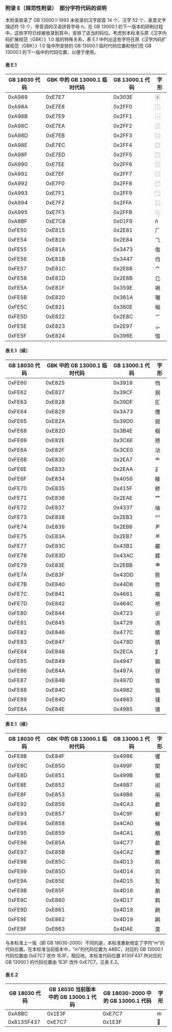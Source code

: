 ### 附录 E（规范性附录）　部分字符代码的说明
本附录收录了 GB 13000.1-1993 未收录的汉字部首 14 个、汉字 52 个、表意文字描述符 13 个、带音调的汉语拼音字母 ǹ。在 GB 13000.1 的下一版本的研制过程中，这些字符已经被收录到其中，安排了适当的码位。考虑到本标准与原《汉字内码扩展规范（GBK）》1.0 版的特殊关系，表 E.1 中列出这些字符在原《汉字内码扩展规范（GBK）》1.0 版中所安排的 GB 13000.1 临时代码位置和他们在 GB 13000.1 的下一版中的代码位置，以便于使用。

#### 表 E.1
|GB 18030 代码|GBK 中的 GB 13000.1 临时代码|GB 13000.1 代码|字形|
|-|-|-|-|
|0xA989|0xE7E7|0x303E|〾|
|0xA98A|0xE7E8|0x2FF0|⿰|
|0xA98B|0xE7E9|0x2FF1|⿱|
|0xA98C|0xE7EA|0x2FF2|⿲|
|0xA98D|0xE7EB|0x2FF3|⿳|
|0xA98E|0xE7EC|0x2FF4|⿴|
|0xA98F|0xE7ED|0x2FF5|⿵|
|0xA990|0xE7EE|0x2FF6|⿶|
|0xA991|0xE7EF|0x2FF7|⿷|
|0xA992|0xE7F0|0x2FF8|⿸|
|0xA993|0xE7F1|0x2FF9|⿹|
|0xA994|0xE7F2|0x2FFA|⿺|
|0xA995|0xE7F3|0x2FFB|⿻|
|0xA8BF|0xE7C8|0x01F9|ǹ|
|0xFE50|0xE815|0x2E81|⺁|
|0xFE54|0xE819|0x2E84|⺄|
|0xFE55|0xE81A|0x3473|㑳|
|0xFE56|0xE81B|0x3447|㑇|
|0xFE57|0xE81C|0x2E88|⺈|
|0xFE58|0xE81D|0x2E8B|⺋|
|0xFE5A|0xE81F|0x359E|㖞|
|0xFE5B|0xE820|0x361A|㘚|
|0xFE5C|0xE821|0x360E|㘎|
|0xFE5D|0xE822|0x2E8C|⺌|
|0xFE5E|0xE823|0x2E97|⺗|
|0xFE5F|0xE824|0x396E|㥮|

#### 表 E.1（续）
|GB 18030 代码|GBK 中的 GB 13000.1 临时代码|GB 13000.1 代码|字形|
|-|-|-|-|
|0xFE60|0xE825|0x3918|㤘|
|0xFE62|0xE827|0x39CF|㧏|
|0xFE63|0xE828|0x39DF|㧟|
|0xFE64|0xE829|0x3A73|㩳|
|0xFE65|0xE82A|0x39D0|㧐|
|0xFE68|0xE82D|0x3B4E|㭎|
|0xFE69|0xE82E|0x3C6E|㱮|
|0xFE6A|0xE82F|0x3CE0|㳠|
|0xFE6B|0xE830|0x2EA7|⺧|
|0xFE6E|0xE833|0x2EAA|⺪|
|0xFE6F|0xE834|0x4056|䁖|
|0xFE70|0xE835|0x415F|䅟|
|0xFE71|0xE836|0x2EAE|⺮|
|0xFE72|0xE837|0x4337|䌷|
|0xFE73|0xE838|0x2EB3|⺳|
|0xFE74|0xE839|0x2EB6|⺶|
|0xFE75|0xE83A|0x2EB7|⺷|
|0xFE77|0xE83C|0x43B1|䎱|
|0xFE78|0xE83D|0x43AC|䎬|
|0xFE79|0xE83E|0x2EBB|⺻|
|0xFE7A|0xE83F|0x43DD|䏝|
|0xFE7B|0xE840|0x44D6|䓖|
|0xFE7C|0xE841|0x4661|䙡|
|0xFE7D|0xE842|0x464C|䙌|
|0xFE80|0xE844|0x4723|䜣|
|0xFE81|0xE845|0x4729|䜩|
|0xFE82|0xE846|0x477C|䝼|
|0xFE83|0xE847|0x478D|䞍|
|0xFE84|0xE848|0x2ECA|⻊|
|0xFE85|0xE849|0x4947|䥇|
|0xFE86|0xE84A|0x497A|䥺|
|0xFE87|0xE84B|0x497D|䥽|
|0xFE88|0xE84C|0x4982|䦂|
|0xFE89|0xE84D|0x4983|䦃|
|0xFE8A|0xE84E|0x4985|䦅|

#### 表 E.1（续）
|GB 18030 代码|GBK 中的 GB 13000.1 临时代码|GB 13000.1 代码|字形|
|-|-|-|-|
|0xFE8B|0xE84F|0x4986|䦆|
|0xFE8C|0xE850|0x499F|䦟|
|0xFE8D|0xE851|0x499B|䦛|
|0xFE8E|0xE852|0x49B7|䦷|
|0xFE8F|0xE853|0x49B6|䦶|
|0xFE92|0xE856|0x4CA3|䲣|
|0xFE93|0xE857|0x4C9F|䲟|
|0xFE94|0xE858|0x4CA0|䲠|
|0xFE95|0xE859|0x4CA1|䲡|
|0xFE96|0xE85A|0x4C77|䱷|
|0xFE97|0xE85B|0x4CA2|䲢|
|0xFE98|0xE85C|0x4D13|䴓|
|0xFE99|0xE85D|0x4D14|䴔|
|0xFE9A|0xE85E|0x4D15|䴕|
|0xFE9B|0xE85F|0x4D16|䴖|
|0xFE9C|0xE860|0x4D17|䴗|
|0xFE9D|0xE861|0x4D18|䴘|
|0xFE9E|0xE862|0x4D19|䴙|
|0xFE9F|0xE863|0x4DAE|䶮|

与本标准上一版（即 GB 18030-2000）不同的是，本标准重新规定了字符“ḿ”的代码位置。在本标准当前版本中，“ḿ”的代码位置为 A8BC，对应的 GB 13000.1 代码位置由 0xE7C7 改作 1E3F。相应地，本标准代码位置 8135F437 所对应的 GB 13000.1 的代码位置由 1E3F 改作 0xE7C7。见表 E.2。

#### 表 E.2
|GB 18030 代码|GB 18030 当前版本中的 GB 13000.1 代码|GB 18030-2000 中的 GB 13000.1 代码|字形|
|-|-|-|-|
|0xA8BC|0x1E3F|0xE7C7|ḿ|
|0x8135F437|0xE7C7|0x1E3F||
